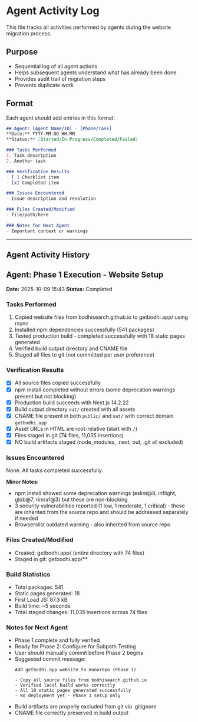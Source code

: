 # Agent Activity Log

This file tracks all activities performed by agents during the website migration process.

## Purpose
- Sequential log of all agent actions
- Helps subsequent agents understand what has already been done
- Provides audit trail of migration steps
- Prevents duplicate work

## Format
Each agent should add entries in this format:

```markdown
## Agent: [Agent Name/ID] - [Phase/Task]
**Date:** YYYY-MM-DD HH:MM
**Status:** [Started/In Progress/Completed/Failed]

### Tasks Performed
1. Task description
2. Another task

### Verification Results
- [ ] Checklist item
- [x] Completed item

### Issues Encountered
- Issue description and resolution

### Files Created/Modified
- file/path/here

### Notes for Next Agent
- Important context or warnings
```

---

## Agent Activity History

## Agent: Phase 1 Execution - Website Setup
**Date:** 2025-10-09 15:43
**Status:** Completed

### Tasks Performed
1. Copied website files from bodhisearch.github.io to getbodhi.app/ using rsync
2. Installed npm dependencies successfully (541 packages)
3. Tested production build - completed successfully with 18 static pages generated
4. Verified build output directory and CNAME file
5. Staged all files to git (not committed per user preference)

### Verification Results
- [x] All source files copied successfully
- [x] npm install completed without errors (some deprecation warnings present but not blocking)
- [x] Production build succeeds with Next.js 14.2.22
- [x] Build output directory `out/` created with all assets
- [x] CNAME file present in both `public/` and `out/` with correct domain `getbodhi.app`
- [x] Asset URLs in HTML are root-relative (start with `/`)
- [x] Files staged in git (74 files, 11,035 insertions)
- [x] NO build artifacts staged (node_modules, .next, out, .git all excluded)

### Issues Encountered
None. All tasks completed successfully.

**Minor Notes:**
- npm install showed some deprecation warnings (eslint@8, inflight, glob@7, rimraf@3) but these are non-blocking
- 3 security vulnerabilities reported (1 low, 1 moderate, 1 critical) - these are inherited from the source repo and should be addressed separately if needed
- Browserslist outdated warning - also inherited from source repo

### Files Created/Modified
- Created: getbodhi.app/ (entire directory with 74 files)
- Staged in git: getbodhi.app/**

### Build Statistics
- Total packages: 541
- Static pages generated: 18
- First Load JS: 87.3 kB
- Build time: ~5 seconds
- Total staged changes: 11,035 insertions across 74 files

### Notes for Next Agent
- Phase 1 complete and fully verified
- Ready for Phase 2: Configure for Subpath Testing
- User should manually commit before Phase 2 begins
- Suggested commit message:
  ```
  Add getbodhi.app website to monorepo (Phase 1)

  - Copy all source files from bodhisearch.github.io
  - Verified local build works correctly
  - All 18 static pages generated successfully
  - No deployment yet - Phase 1 setup only
  ```
- Build artifacts are properly excluded from git via .gitignore
- CNAME file correctly preserved in build output
